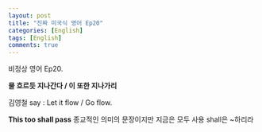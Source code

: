 ```yaml
---
layout: post
title: "진짜 미국식 영어 Ep20"
categories: [English]
tags: [English]
comments: true
---
```


비정상 영어 Ep20.

<b>물 흐르듯 지나간다 / 이 또한 지나가리</b>

김영철 say : Let it flow / Go flow.

<b>This too shall pass</b>
종교적인 의미의 문장이지만 지금은 모두 사용
shall은 ~하리라 
